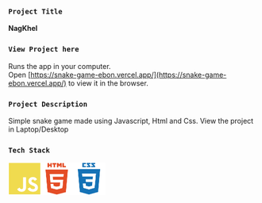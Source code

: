 ### `Project Title`
<b>NagKhel</b>

### `View Project here`

Runs the app in your computer.<br />
Open [https://snake-game-ebon.vercel.app/](https://snake-game-ebon.vercel.app/) to view it in the browser.


 ### `Project Description`
 Simple snake game made using Javascript, Html and Css. View the project in Laptop/Desktop 

### `Tech Stack`
<div align="left">
  <div style="display: flex; align-items: flex-start;">
  <img src="https://github.com/devicons/devicon/blob/master/icons/javascript/javascript-plain.svg" alt="icon" width="65" height="65" />
  <img src="https://github.com/devicons/devicon/blob/master/icons/html5/html5-plain-wordmark.svg" alt="html5" width="65" height="65" />
  <img src="https://github.com/devicons/devicon/blob/master/icons/css3/css3-plain-wordmark.svg" alt="html5" width="65" height="65" />
  </div>
</div>
